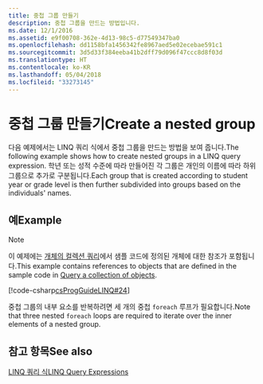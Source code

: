 ```yaml
---
title: 중첩 그룹 만들기
description: 중첩 그룹을 만드는 방법입니다.
ms.date: 12/1/2016
ms.assetid: e9f00708-362e-4d13-98c5-d77549347ba0
ms.openlocfilehash: dd1158bfa1456342fe8967aed5e02ecebae591c1
ms.sourcegitcommit: 3d5d33f384eeba41b2dff79d096f47ccc8d8f03d
ms.translationtype: HT
ms.contentlocale: ko-KR
ms.lasthandoff: 05/04/2018
ms.locfileid: "33273145"
---
```

# <a name="create-a-nested-group"></a><span data-ttu-id="0965b-103">중첩 그룹 만들기</span><span class="sxs-lookup"><span data-stu-id="0965b-103">Create a nested group</span></span>

<span data-ttu-id="0965b-104">다음 예제에서는 LINQ 쿼리 식에서 중첩 그룹을 만드는 방법을 보여 줍니다.</span><span class="sxs-lookup"><span data-stu-id="0965b-104">The following example shows how to create nested groups in a LINQ query expression.</span></span> <span data-ttu-id="0965b-105">학년 또는 성적 수준에 따라 만들어진 각 그룹은 개인의 이름에 따라 하위 그룹으로 추가로 구분됩니다.</span><span class="sxs-lookup"><span data-stu-id="0965b-105">Each group that is created according to student year or grade level is then further subdivided into groups based on the individuals' names.</span></span>  
  
## <a name="example"></a><span data-ttu-id="0965b-106">예</span><span class="sxs-lookup"><span data-stu-id="0965b-106">Example</span></span>

 > [!NOTE]
 > <span data-ttu-id="0965b-107">이 예제에는 [개체의 컬렉션 쿼리](query-a-collection-of-objects.md)에서 샘플 코드에 정의된 개체에 대한 참조가 포함됩니다.</span><span class="sxs-lookup"><span data-stu-id="0965b-107">This example contains references to objects that are defined in the sample code in [Query a collection of objects](query-a-collection-of-objects.md).</span></span> 

 [!code-csharp[csProgGuideLINQ#24](../../../samples/snippets/csharp/concepts/linq/how-to-create-a-nested-group_1.cs)]  
  
 <span data-ttu-id="0965b-108">중첩 그룹의 내부 요소를 반복하려면 세 개의 중첩 `foreach` 루프가 필요합니다.</span><span class="sxs-lookup"><span data-stu-id="0965b-108">Note that three nested `foreach` loops are required to iterate over the inner elements of a nested group.</span></span>  
  
## <a name="see-also"></a><span data-ttu-id="0965b-109">참고 항목</span><span class="sxs-lookup"><span data-stu-id="0965b-109">See also</span></span>  
 [<span data-ttu-id="0965b-110">LINQ 쿼리 식</span><span class="sxs-lookup"><span data-stu-id="0965b-110">LINQ Query Expressions</span></span>](index.md)
